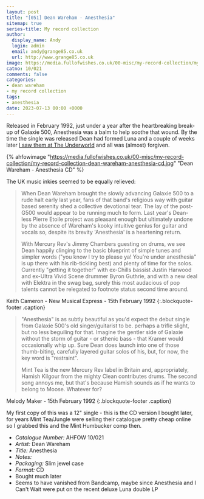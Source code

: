 ```yaml
---
layout: post
title: "[051] Dean Wareham - Anesthesia"
sitemap: true
series-title: My record collection
author:
  display_name: Andy
  login: admin
  email: andy@grange85.co.uk
  url: http://www.grange85.co.uk
image: https://media.fullofwishes.co.uk/00-misc/my-record-collection/my-record-collection-dean-wareham-anesthesia-cd.jpg
catno: 10/021
comments: false
categories:
- dean wareham
- my record collection
tags:
- anesthesia
date: 2023-07-13 00:00 +0000
---
```

Released in February 1992, just under a year after the heartbreaking break-up of Galaxie 500, Anesthesia was a balm to help soothe that wound. By the time the single was released Dean had formed Luna and a couple of weeks later [I saw them at The Underworld](/2020/02/27/lunas-first-london-show-27-feb-1992/) and all was (almost) forgiven.

{% ahfowimage "https://media.fullofwishes.co.uk/00-misc/my-record-collection/my-record-collection-dean-wareham-anesthesia-cd.jpg" "Dean Wareham - Anesthesia CD" %}

The UK music inkies seemed to be equally relieved:

> When Dean Wareham brought the slowly advancing Galaxie 500 to a rude halt early last year, fans of that band's religious way with guitar based serenity shed a collective devotional tear. The lay of the post-G500 would appear to be running much to form. Last year's Dean-less Pierre Etoile project was pleasant enough but ultimately undone by the absence of Wareham's kooky intuitive genius for guitar and vocals so, despite its brevity 'Anesthesia' is a heartening return.
>
> With Mercury Rev's Jimmy Chambers guesting on drums, we see Dean happily clinging to the basic blueprint of simple tunes and simpler words ("you know I try to please ya! You're under anesthesia" is up there with his rib-tickling best) and plenty of time for the solos. Currently "getting it together" with ex-Chills bassist Justin Harwood and ex-Ultra Vivid Scene drummer Byron Guthrie, and with a new deal with Elektra in the swag bag, surely this most audacious of pop talents cannot be relegated to footnote status second time around.

Keith Cameron - New Musical Express - 15th February 1992
{:.blockquote-footer .caption}

> "Anesthesia" is as subtly beautiful as you'd expect the debut single from Galaxie 500's old singer/guitarist to be. perhaps a trifle slight, but no less beguiling for that. Imagine the gentler side of Galaxie without the storm of guitar - or sthenic bass - that Kramer would occasionally whip up. Sure Dean does launch into one of those thumb-biting, carefully layered guitar solos of his, but, for now, the key word is "restraint".
>
> Mint Tea is the new Mercury Rev label in Britain and, appropriately, Hamish Kilgour from the mighty Clean contributes drums. The second song annoys me, but that's because Hamish sounds as if he wants to belong to Moose. Whatever for?

Melody Maker - 15th February 1992
{:.blockquote-footer .caption}

My first copy of this was a 12" single - this is the CD version I bought later, for years Mint Tea/Jungle were selling their catalogue pretty cheap online so I grabbed this and the Mint Humbucker comp then.

 - *Catalogue Number:* AHFOW 10/021
 - *Artist:* Dean Wareham
 - *Title:* Anesthesia
 - *Notes:* 
 - *Packaging:* Slim jewel case
 - *Format:* CD
 - Bought much later
 - Seems to have vanished from Bandcamp, maybe since Anesthesia and I Can't Wait were put on the recent deluxe Luna double LP

